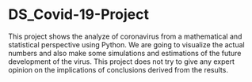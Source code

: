 # DS_Covid-19-Project
This project shows the analyze of coronavirus from a mathematical and statistical perspective using Python. We are going to visualize the actual numbers and also make some simulations and estimations of the future development of the virus. This project does not try to give any expert opinion on the implications of conclusions derived from the results.
